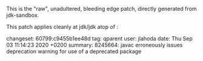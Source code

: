 This is the "raw", unadultered, bleeding edge patch, directly generated from jdk-sandbox.

This patch applies cleanly at jdk/jdk atop of :

changeset:   60799:c9455b1ee48d
tag:         qparent
user:        jlahoda
date:        Thu Sep 03 11:14:23 2020 +0200
summary:     8245664: javac erroneously issues deprecation warning for use of a deprecated package








